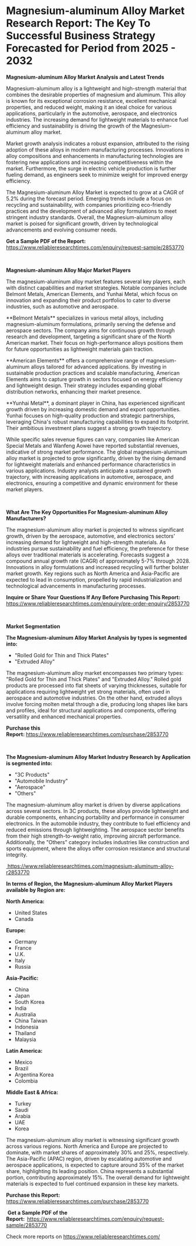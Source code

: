 <p><h1>Magnesium-aluminum Alloy Market Research Report: The Key To Successful Business Strategy Forecasted for Period from 2025 - 2032</h1></p><p><strong>Magnesium-aluminum Alloy Market Analysis and Latest Trends</strong></p>
<p><p>Magnesium-aluminum alloy is a lightweight and high-strength material that combines the desirable properties of magnesium and aluminum. This alloy is known for its exceptional corrosion resistance, excellent mechanical properties, and reduced weight, making it an ideal choice for various applications, particularly in the automotive, aerospace, and electronics industries. The increasing demand for lightweight materials to enhance fuel efficiency and sustainability is driving the growth of the Magnesium-aluminum alloy market.</p><p>Market growth analysis indicates a robust expansion, attributed to the rising adoption of these alloys in modern manufacturing processes. Innovations in alloy compositions and enhancements in manufacturing technologies are fostering new applications and increasing competitiveness within the market. Furthermore, the surge in electric vehicle production is further fueling demand, as engineers seek to minimize weight for improved energy efficiency.</p><p>The Magnesium-aluminum Alloy Market is expected to grow at a CAGR of 5.2% during the forecast period. Emerging trends include a focus on recycling and sustainability, with companies prioritizing eco-friendly practices and the development of advanced alloy formulations to meet stringent industry standards. Overall, the Magnesium-aluminum alloy market is poised for significant growth, driven by technological advancements and evolving consumer needs.</p></p>
<p><strong>Get a Sample PDF of the Report:&nbsp;</strong> <a href="https://www.reliableresearchtimes.com/enquiry/request-sample/2853770?utm_campaign=2275&utm_medium=2&utm_source=Github&utm_content=ia&utm_term=12032025&utm_id=magnesium-aluminum-alloy">https://www.reliableresearchtimes.com/enquiry/request-sample/2853770</a></p>
<p>&nbsp;</p>
<p><strong>Magnesium-aluminum Alloy Major Market Players</strong></p>
<p><p>The magnesium-aluminum alloy market features several key players, each with distinct capabilities and market strategies. Notable companies include Belmont Metals, American Elements, and Yunhai Metal, which focus on innovation and expanding their product portfolios to cater to diverse industries, such as automotive and aerospace.</p><p>**Belmont Metals** specializes in various metal alloys, including magnesium-aluminum formulations, primarily serving the defense and aerospace sectors. The company aims for continuous growth through research and development, targeting a significant share of the North American market. Their focus on high-performance alloys positions them for future opportunities as lightweight materials gain traction.</p><p>**American Elements** offers a comprehensive range of magnesium-aluminum alloys tailored for advanced applications. By investing in sustainable production practices and scalable manufacturing, American Elements aims to capture growth in sectors focused on energy efficiency and lightweight design. Their strategy includes expanding global distribution networks, enhancing their market presence.</p><p>**Yunhai Metal**, a dominant player in China, has experienced significant growth driven by increasing domestic demand and export opportunities. Yunhai focuses on high-quality production and strategic partnerships, leveraging China's robust manufacturing capabilities to expand its footprint. Their ambitious investment plans suggest a strong growth trajectory.</p><p>While specific sales revenue figures can vary, companies like American Special Metals and Wanfeng Aowei have reported substantial revenues, indicative of strong market performance. The global magnesium-aluminum alloy market is projected to grow significantly, driven by the rising demand for lightweight materials and enhanced performance characteristics in various applications. Industry analysts anticipate a sustained growth trajectory, with increasing applications in automotive, aerospace, and electronics, ensuring a competitive and dynamic environment for these market players.</p></p>
<p>&nbsp;</p>
<p><strong>What Are The Key Opportunities For Magnesium-aluminum Alloy Manufacturers?</strong></p>
<p><p>The magnesium-aluminum alloy market is projected to witness significant growth, driven by the aerospace, automotive, and electronics sectors' increasing demand for lightweight and high-strength materials. As industries pursue sustainability and fuel efficiency, the preference for these alloys over traditional materials is accelerating. Forecasts suggest a compound annual growth rate (CAGR) of approximately 5-7% through 2028. Innovations in alloy formulations and increased recycling will further bolster market growth. Key regions such as North America and Asia-Pacific are expected to lead in consumption, propelled by rapid industrialization and technological advancements in manufacturing processes.</p></p>
<p><strong>Inquire or Share Your Questions If Any Before Purchasing This Report:</strong> <a href="https://www.reliableresearchtimes.com/enquiry/pre-order-enquiry/2853770?utm_campaign=2275&utm_medium=2&utm_source=Github&utm_content=ia&utm_term=12032025&utm_id=magnesium-aluminum-alloy">https://www.reliableresearchtimes.com/enquiry/pre-order-enquiry/2853770</a></p>
<p>&nbsp;</p>
<p><strong>Market Segmentation</strong></p>
<p><strong>The Magnesium-aluminum Alloy Market Analysis by types is segmented into:</strong></p>
<p><ul><li>"Rolled Gold for Thin and Thick Plates"</li><li>"Extruded Alloy"</li></ul></p>
<p><p>The magnesium-aluminum alloy market encompasses two primary types: "Rolled Gold for Thin and Thick Plates" and "Extruded Alloy." Rolled gold products are processed into flat sheets of varying thicknesses, suitable for applications requiring lightweight yet strong materials, often used in aerospace and automotive industries. On the other hand, extruded alloys involve forcing molten metal through a die, producing long shapes like bars and profiles, ideal for structural applications and components, offering versatility and enhanced mechanical properties.</p></p>
<p><strong>Purchase this Report:&nbsp;</strong><a href="https://www.reliableresearchtimes.com/purchase/2853770?utm_campaign=2275&utm_medium=2&utm_source=Github&utm_content=ia&utm_term=12032025&utm_id=magnesium-aluminum-alloy">https://www.reliableresearchtimes.com/purchase/2853770</a></p>
<p>&nbsp;</p>
<p><strong>The Magnesium-aluminum Alloy Market Industry Research by Application is segmented into:</strong></p>
<p><ul><li>"3C Products"</li><li>"Automobile Industry"</li><li>"Aerospace"</li><li>"Others"</li></ul></p>
<p><p>The magnesium-aluminum alloy market is driven by diverse applications across several sectors. In 3C products, these alloys provide lightweight and durable components, enhancing portability and performance in consumer electronics. In the automobile industry, they contribute to fuel efficiency and reduced emissions through lightweighting. The aerospace sector benefits from their high strength-to-weight ratio, improving aircraft performance. Additionally, the "Others" category includes industries like construction and sports equipment, where the alloys offer corrosion resistance and structural integrity.</p></p>
<p><a href="https://www.reliableresearchtimes.com/magnesium-aluminum-alloy-r2853770?utm_campaign=2275&utm_medium=2&utm_source=Github&utm_content=ia&utm_term=12032025&utm_id=magnesium-aluminum-alloy">&nbsp;https://www.reliableresearchtimes.com/magnesium-aluminum-alloy-r2853770</a></p>
<p><strong>In terms of Region, the Magnesium-aluminum Alloy Market Players available by Region are:</strong></p>
<p>
    <p> <strong> North America: </strong>
        <ul>
            <li>United States</li>
            <li>Canada</li>
        </ul>
        </p> 
    <p> <strong> Europe: </strong>
        <ul>
            <li>Germany</li>
            <li>France</li>
            <li>U.K.</li>
            <li>Italy</li>
            <li>Russia</li>
        </ul>
        </p> 
    <p> <strong> Asia-Pacific: </strong>
        <ul>
            <li>China</li>
            <li>Japan</li>
            <li>South Korea</li>
            <li>India</li>
            <li>Australia</li>
            <li>China Taiwan</li>
            <li>Indonesia</li>
            <li>Thailand</li>
            <li>Malaysia</li>
        </ul>
        </p> 
    <p> <strong> Latin America: </strong>
        <ul>
            <li>Mexico</li>
            <li>Brazil</li>
            <li>Argentina Korea</li>
            <li>Colombia</li>
        </ul>
        </p> 
    <p> <strong> Middle East & Africa: </strong>
        <ul>
            <li>Turkey</li>
            <li>Saudi</li>
            <li>Arabia</li>
            <li>UAE</li>
            <li>Korea</li>
        </ul>
    </p>
    </p>
<p><p>The magnesium-aluminum alloy market is witnessing significant growth across various regions. North America and Europe are projected to dominate, with market shares of approximately 30% and 25%, respectively. The Asia-Pacific (APAC) region, driven by escalating automotive and aerospace applications, is expected to capture around 35% of the market share, highlighting its leading position. China represents a substantial portion, contributing approximately 15%. The overall demand for lightweight materials is expected to fuel continued expansion in these key markets.</p></p>
<p><strong>Purchase this Report: </strong><a href="https://www.reliableresearchtimes.com/purchase/2853770?utm_campaign=2275&utm_medium=2&utm_source=Github&utm_content=ia&utm_term=12032025&utm_id=magnesium-aluminum-alloy">https://www.reliableresearchtimes.com/purchase/2853770</a></p>
<p>&nbsp;<strong>Get a Sample PDF of the Report:&nbsp;&nbsp;</strong><a href="https://www.reliableresearchtimes.com/enquiry/request-sample/2853770?utm_campaign=2275&utm_medium=2&utm_source=Github&utm_content=ia&utm_term=12032025&utm_id=magnesium-aluminum-alloy">https://www.reliableresearchtimes.com/enquiry/request-sample/2853770</a></p>
<p><strong></strong></p>
<p>Check more reports on <a href="https://www.reliableresearchtimes.com/?utm_campaign=2275&utm_medium=2&utm_source=Github&utm_content=ia&utm_term=12032025&utm_id=magnesium-aluminum-alloy">https://www.reliableresearchtimes.com/</a></p>